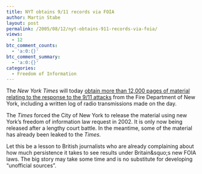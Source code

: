 ```yaml
---
title: NYT obtains 9/11 records via FOIA
author: Martin Stabe
layout: post
permalink: /2005/08/12/nyt-obtains-911-records-via-foia/
views:
  - 12
btc_comment_counts:
  - 'a:0:{}'
btc_comment_summary:
  - 'a:0:{}'
categories:
  - Freedom of Information
---
```

The *New York Times* will today [obtain more than 12,000 pages of material relating to the response to the 9/11 attacks][1] from the Fire Department of New York, including a written log of radio transmissions made on the day.

The *Times* forced the City of New York to release the material using new York&rsquo;s freedom of information law request in 2002. It is only now being released after a lengthy court battle. In the meantime, some of the material has already been leaked to the *Times.*

Let this be a lesson to British journalists who are already complaining about how much persistence it takes to see results under Britain&squo;s new FOIA laws. The big story may take some time and is no substitute for developing &ldquo;unofficial sources&rdquo;.

 [1]: http://www.nytimes.com/2005/08/12/nyregion/12records.html